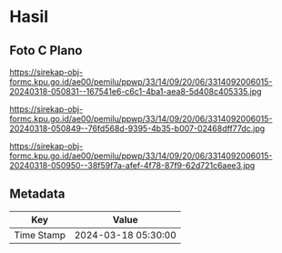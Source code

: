 # Hasil

## Foto C Plano

https://sirekap-obj-formc.kpu.go.id/ae00/pemilu/ppwp/33/14/09/20/06/3314092006015-20240318-050831--167541e6-c6c1-4ba1-aea8-5d408c405335.jpg

https://sirekap-obj-formc.kpu.go.id/ae00/pemilu/ppwp/33/14/09/20/06/3314092006015-20240318-050849--76fd568d-9395-4b35-b007-02468dff77dc.jpg

https://sirekap-obj-formc.kpu.go.id/ae00/pemilu/ppwp/33/14/09/20/06/3314092006015-20240318-050950--38f59f7a-afef-4f78-87f9-62d721c6aee3.jpg


## Metadata

| Key        | Value               |
| ---------- | ------------------- |
| Time Stamp | 2024-03-18 05:30:00 |



